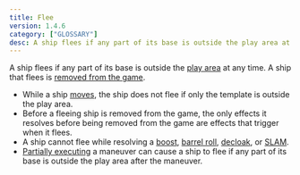 ```yaml
---
title: Flee
version: 1.4.6
category: ["GLOSSARY"]
desc: A ship flees if any part of its base is outside the play area at any time.
---
```


A ship flees if any part of its base is outside the [play area](/rules/Play_Area) at any time. A ship that flees is [removed from the game](/rules/Removed_From_Game).

- While a ship [moves](/rules/Move), the ship does not flee if only the template is outside the play area.
- Before a fleeing ship is removed from the game, the only effects it resolves before being removed from the game are effects that trigger when it flees.
- A ship cannot flee while resolving a [boost](/rules/Boost), [barrel roll](/rules/Barrel_Roll), [decloak](/rules/Cloak), or [SLAM](/rules/Slam).
- [Partially executing](/rules/Partially_Executing) a maneuver can cause a ship to flee if any part of its base is outside the play area after the maneuver.